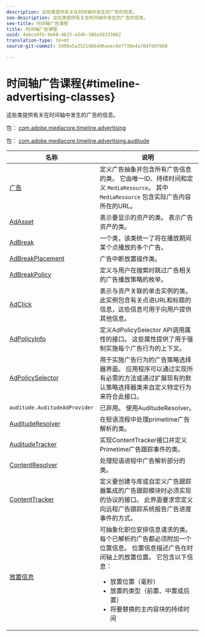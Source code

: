 ```yaml
---
description: 这些类提供有关在时间轴中发生的广告的信息。
seo-description: 这些类提供有关在时间轴中发生的广告的信息。
seo-title: 时间轴广告课程
title: 时间轴广告课程
uuid: 4e6ca9fb-9e68-4625-a24b-386a50333862
translation-type: tm+mt
source-git-commit: 5908e5a3521966496aeec0ef730e4a704fddfb68

---
```



# 时间轴广告课程{#timeline-advertising-classes}

这些类提供有关在时间轴中发生的广告的信息。

包： [com.adobe.mediacore.timeline.advertising](https://help.adobe.com/en_US/primetime/api/psdk/javadoc_1.4/com/adobe/mediacore/timeline/advertising/package-summary.html)

包： [com.adobe.mediacore.timeline.advertising.auditude](https://help.adobe.com/en_US/primetime/api/psdk/javadoc_1.4/com/adobe/mediacore/timeline/advertising/auditude/package-summary.html)

| 名称 | 说明 |
|--- |--- |
| [广告](https://help.adobe.com/en_US/primetime/api/psdk/javadoc_1.4/com/adobe/mediacore/timeline/advertising/Ad.html) | 定义广告抽象并包含所有广告信息的类。 它由唯一ID、持续时间和定义 `MediaResource`。 其中 `MediaResource` 包含实际广告内容所在的URL。 |
| [AdAsset](https://help.adobe.com/en_US/primetime/api/psdk/javadoc_1.4/com/adobe/mediacore/timeline/advertising/AdAsset.html) | 表示要显示的资产的类。 表示广告资产的类。 |
| [AdBreak](https://help.adobe.com/en_US/primetime/api/psdk/javadoc_1.4/com/adobe/mediacore/timeline/advertising/AdBreak.html) | 一个类，该类统一了将在播放期间某个点播放的多个广告。 |
| [AdBreakPlacement](https://help.adobe.com/en_US/primetime/api/psdk/javadoc_1.4/com/adobe/mediacore/timeline/advertising/AdBreakPlacement.html) | 广告中断放置操作类。 |
| [AdBreakPolicy](https://help.adobe.com/en_US/primetime/api/psdk/javadoc_1.4/com/adobe/mediacore/timeline/advertising/AdBreakPolicy.html) | 定义与用户在搜索时跳过广告相关的广告播放策略的枚举。 |
| [AdClick](https://help.adobe.com/en_US/primetime/api/psdk/javadoc_1.4/com/adobe/mediacore/timeline/advertising/AdClick.html) | 表示与资产关联的单击实例的类。 此实例包含有关点进URL和标题的信息，这些信息可用于向用户提供其他信息。 |
| [AdPolicyInfo](https://help.adobe.com/en_US/primetime/api/psdk/javadoc_1.4/com/adobe/mediacore/timeline/advertising/AdPolicyInfo.html) | 定义AdPolicySelector API调用属性的接口。 这些属性提供了用于强制实施每个广告行为的上下文。 |
| [AdPolicySelector](https://help.adobe.com/en_US/primetime/api/psdk/javadoc_1.4/com/adobe/mediacore/timeline/advertising/AdPolicySelector.html) | 用于实施广告行为的广告策略选择器界面。 应用程序可以通过实现所有必需的方法或通过扩展现有的默认策略选择器类来自定义特定行为来符合此接口。 |
| `auditude.AuditudeAdProvider` | 已弃用。 使用AuditudeResolver。 |
| [AuditudeResolver](https://help.adobe.com/en_US/primetime/api/psdk/javadoc_1.4/com/adobe/mediacore/timeline/advertising/auditude/AuditudeResolver.html) | 在短语流程中处理primetime广告解析的类。 |
| [AuditudeTracker](https://help.adobe.com/en_US/primetime/api/psdk/javadoc_1.4/com/adobe/mediacore/timeline/advertising/auditude/AuditudeTracker.html) | 实现ContentTracker接口并定义Primetime广告跟踪事件的类。 |
| [ContentResolver](https://help.adobe.com/en_US/primetime/api/psdk/javadoc_1.4/com/adobe/mediacore/timeline/advertising/ContentResolver.html) | 处理短语进程中广告解析部分的类。 |
| [ContentTracker](https://help.adobe.com/en_US/primetime/api/psdk/javadoc_1.4/com/adobe/mediacore/timeline/advertising/ContentTracker.html) | 定义要创建与库或自定义广告跟踪器集成的广告跟踪模块时必须实现的协议的接口。 此界面要求您定义向远程广告跟踪系统报告广告进度事件的方式。 |
| [放置信息](https://help.adobe.com/en_US/primetime/api/psdk/javadoc_1.4/com/adobe/mediacore/timeline/advertising/PlacementInformation.html) | 可抽象化职位安排信息请求的类。 每个已解析的广告都必须附加一个位置信息。 位置信息描述广告在时间轴上的放置位置。 它包含以下信息： <ul><li>放置位置（毫秒） </li><li>放置的类型（前置、中置或后置） </li><li>将要替换的主内容块的持续时间</li></ul> |
